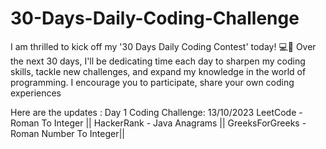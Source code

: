 # 30-Days-Daily-Coding-Challenge
I am thrilled to kick off my '30 Days Daily Coding Contest' today! 💻📅 Over the next 30 days, I'll be dedicating time each day to sharpen my coding skills, tackle new challenges, and expand my knowledge in the world of programming. I encourage you to participate, share your own coding experiences

Here are the updates :
Day 1 Coding Challenge: 13/10/2023 LeetCode - Roman To Integer || HackerRank - Java Anagrams || GreeksForGreeks - Roman Number To Integer||
